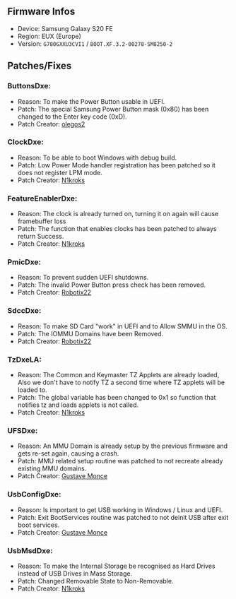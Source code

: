 ## Firmware Infos

- Device: Samsung Galaxy S20 FE
- Region: EUX (Europe)
- Version: `G780GXXU3CVI1` / `BOOT.XF.3.2-00278-SM8250-2`

## Patches/Fixes

### ButtonsDxe:

- Reason: To make the Power Button usable in UEFI.
- Patch: The special Samsung Power Button mask (0x80) has been changed to the Enter key code (0xD).
- Patch Creator: [olegos2](https://github.com/olegos2)

### ClockDxe:

- Reason: To be able to boot Windows with debug build.
- Patch: Low Power Mode handler registration has been patched so it does not register LPM mode.
- Patch Creator: [N1kroks](https://github.com/N1kroks)

### FeatureEnablerDxe:

- Reason: The clock is already turned on, turning it on again will cause framebuffer loss
- Patch: The function that enables clocks has been patched to always return Success.
- Patch Creator: [N1kroks](https://github.com/N1kroks)

### PmicDxe:

- Reason: To prevent sudden UEFI shutdowns.
- Patch: The invalid Power Button press check has been removed.
- Patch Creator: [Robotix22](https://github.com/Robotix22)

### SdccDxe:

- Reason: To make SD Card "work" in UEFI and to Allow SMMU in the OS.
- Patch: The IOMMU Domains have been Removed.
- Patch Creator: [Robotix22](https://github.com/Robotix22)

### TzDxeLA:

- Reason: The Common and Keymaster TZ Applets are already loaded, Also we don't have to notify TZ a second time where TZ applets will be loaded to.
- Patch: The global variable has been changed to 0x1 so function that notifies tz and loads applets is not called.
- Patch Creator: [N1kroks](https://github.com/N1kroks)

### UFSDxe:

- Reason: An MMU Domain is already setup by the previous firmware and gets re-set again, causing a crash.
- Patch: MMU related setup routine was patched to not recreate already existing MMU domains.
- Patch Creator: [Gustave Monce](https://github.com/gus33000)

### UsbConfigDxe:

- Reason: Is important to get USB working in Windows / Linux and UEFI.
- Patch: Exit BootServices routine was patched to not deinit USB after exit boot services.
- Patch Creator: [Gustave Monce](https://github.com/gus33000)

### UsbMsdDxe:

- Reason: To make the Internal Storage be recognised as Hard Drives instead of USB Drives in Mass Storage.
- Patch: Changed Removable State to Non-Removable.
- Patch Creator: [N1kroks](https://github.com/N1kroks)
